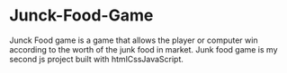 # Junck-Food-Game
Junck Food game is a game that allows  the  player or computer win according to the  worth of the junk food in market. Junk food game is my second js project built with htmlCssJavaScript.

